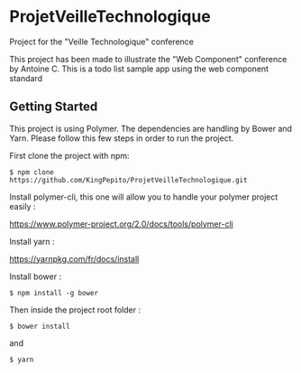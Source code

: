 # ProjetVeilleTechnologique
Project for the "Veille Technologique" conference

This project has been made to illustrate the "Web Component" conference by Antoine C. This is a todo list sample app using the web component standard



## Getting Started

This project is using Polymer. The dependencies are handling by Bower and Yarn. Please follow this few steps in order to run the project. 

First clone the project with npm:

```
$ npm clone https://github.com/KingPepito/ProjetVeilleTechnologique.git
```


Install polymer-cli, this one will allow you to handle your polymer project easily  :


https://www.polymer-project.org/2.0/docs/tools/polymer-cli


Install yarn : 

https://yarnpkg.com/fr/docs/install

Install bower :

```
$ npm install -g bower
```

Then inside the project root folder : 

```
$ bower install
```

and 

```
$ yarn
```
